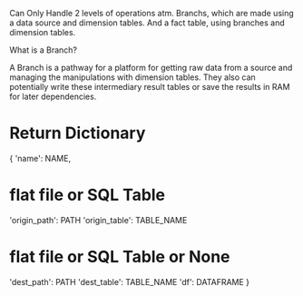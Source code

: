 
Can Only Handle 2 levels of operations atm. Branchs, which are made using a data source and dimension tables. And a fact table, using branches and dimension tables.

What is a Branch?

A Branch is a pathway for a platform for getting raw data from a source and managing the manipulations with dimension tables. They also can potentially write these intermediary result tables or save the results in RAM for later dependencies.

# Return Dictionary
{
'name': NAME,
# flat file or SQL Table
  'origin_path': PATH
  'origin_table': TABLE_NAME
# flat file or SQL Table or None
  'dest_path': PATH
  'dest_table': TABLE_NAME
'df': DATAFRAME
}
